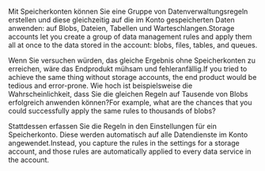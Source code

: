 <span data-ttu-id="e2ca6-101">Mit Speicherkonten können Sie eine Gruppe von Datenverwaltungsregeln erstellen und diese gleichzeitig auf die im Konto gespeicherten Daten anwenden: auf Blobs, Dateien, Tabellen und Warteschlangen.</span><span class="sxs-lookup"><span data-stu-id="e2ca6-101">Storage accounts let you create a group of data management rules and apply them all at once to the data stored in the account: blobs, files, tables, and queues.</span></span> 

<span data-ttu-id="e2ca6-102">Wenn Sie versuchen würden, das gleiche Ergebnis ohne Speicherkonten zu erreichen, wäre das Endprodukt mühsam und fehleranfällig.</span><span class="sxs-lookup"><span data-stu-id="e2ca6-102">If you tried to achieve the same thing without storage accounts, the end product would be tedious and error-prone.</span></span> <span data-ttu-id="e2ca6-103">Wie hoch ist beispielsweise die Wahrscheinlichkeit, dass Sie die gleichen Regeln auf Tausende von Blobs erfolgreich anwenden können?</span><span class="sxs-lookup"><span data-stu-id="e2ca6-103">For example, what are the chances that you could successfully apply the same rules to thousands of blobs?</span></span>

<span data-ttu-id="e2ca6-104">Stattdessen erfassen Sie die Regeln in den Einstellungen für ein Speicherkonto. Diese werden automatisch auf alle Datendienste im Konto angewendet.</span><span class="sxs-lookup"><span data-stu-id="e2ca6-104">Instead, you capture the rules in the settings for a storage account, and those rules are automatically applied to every data service in the account.</span></span>